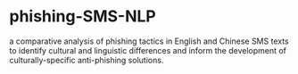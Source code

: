 # phishing-SMS-NLP
a comparative analysis of phishing tactics in English and Chinese SMS texts to identify cultural and linguistic differences and inform the development of culturally-specific anti-phishing solutions.
